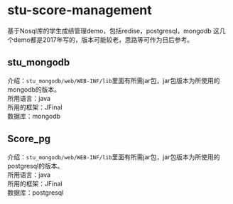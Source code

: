# stu-score-management
基于Nosql库的学生成绩管理demo，包括redise，postgresql，mongodb
这几个demo都是2017年写的，版本可能较老，思路等可作为日后参考。
## stu_mongodb
介绍：`stu_mongodb/web/WEB-INF/lib`里面有所需jar包，jar包版本为所使用的mongodb的版本。<br>
所用语言：java<br>
所用的框架：JFinal<br>
数据库：mongodb

## Score_pg
介绍：`stu_mongodb/web/WEB-INF/lib`里面有所需jar包，jar包版本为所使用的postgresql的版本。<br>
所用语言：java<br>
所用的框架：JFinal<br>
数据库：postgresql
